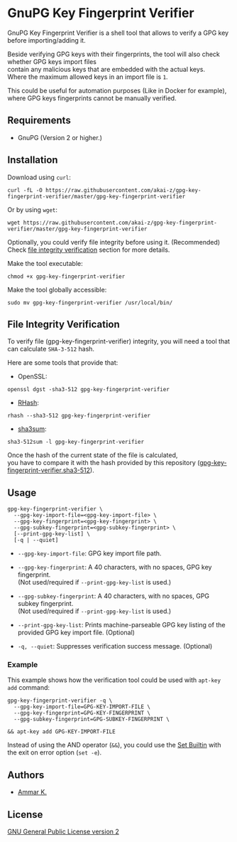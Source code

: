 # GnuPG Key Fingerprint Verifier

GnuPG Key Fingerprint Verifier is a shell tool that allows to verify a GPG key before importing/adding it.

Beside verifying GPG keys with their fingerprints, the tool will also check whether GPG keys import files  
contain any malicious keys that are embedded with the actual keys.  
Where the maximum allowed keys in an import file is `1`.

This could be useful for automation purposes (Like in Docker for example),  
where GPG keys fingerprints cannot be manually verified.

## Requirements

* GnuPG (Version 2 or higher.)

## Installation

Download using `curl`:
```
curl -fL -O https://raw.githubusercontent.com/akai-z/gpg-key-fingerprint-verifier/master/gpg-key-fingerprint-verifier
```

Or by using `wget`:
```
wget https://raw.githubusercontent.com/akai-z/gpg-key-fingerprint-verifier/master/gpg-key-fingerprint-verifier
```

Optionally, you could verify file integrity before using it. (Recommended)  
Check [file integrity verification](#file-integrity-verification) section for more details.

Make the tool executable:
```
chmod +x gpg-key-fingerprint-verifier
```

Make the tool globally accessible:
```
sudo mv gpg-key-fingerprint-verifier /usr/local/bin/
```

## File Integrity Verification

To verify file (gpg-key-fingerprint-verifier) integrity, you will need a tool that can calculate `SHA-3-512` hash.

Here are some tools that provide that:  
* OpenSSL:
```
openssl dgst -sha3-512 gpg-key-fingerprint-verifier
```

* [RHash](https://github.com/rhash/RHash):
```
rhash --sha3-512 gpg-key-fingerprint-verifier
```

* [sha3sum](https://github.com/maandree/sha3sum):
```
sha3-512sum -l gpg-key-fingerprint-verifier
```

Once the hash of the current state of the file is calculated,  
you have to compare it with the hash provided by this repository ([gpg-key-fingerprint-verifier.sha3-512](https://raw.githubusercontent.com/akai-z/gpg-key-fingerprint-verifier/master/gpg-key-fingerprint-verifier.sha3-512)).

## Usage

```
gpg-key-fingerprint-verifier \
  --gpg-key-import-file=<gpg-key-import-file> \
  --gpg-key-fingerprint=<gpg-key-fingerprint> \
  --gpg-subkey-fingerprint=<gpg-subkey-fingerprint> \
  [--print-gpg-key-list] \
  [-q | --quiet]
```

* `--gpg-key-import-file`: GPG key import file path.

* `--gpg-key-fingerprint`: A 40 characters, with no spaces, GPG key fingerprint.  
  (Not used/required if `--print-gpg-key-list` is used.)

* `--gpg-subkey-fingerprint`: A 40 characters, with no spaces, GPG subkey fingerprint.  
  (Not used/required if `--print-gpg-key-list` is used.)

* `--print-gpg-key-list`: Prints machine-parseable GPG key listing of the provided GPG key import file. (Optional)

* `-q, --quiet`: Suppresses verification success message. (Optional)

### Example

This example shows how the verification tool could be used with `apt-key add` command:
```
gpg-key-fingerprint-verifier -q \
  --gpg-key-import-file=GPG-KEY-IMPORT-FILE \
  --gpg-key-fingerprint=GPG-KEY-FINGERPRINT \
  --gpg-subkey-fingerprint=GPG-SUBKEY-FINGERPRINT \

&& apt-key add GPG-KEY-IMPORT-FILE
```

Instead of using the AND operator (`&&`), you could use the [Set Builtin](https://www.gnu.org/software/bash/manual/html_node/The-Set-Builtin.html) with the exit on error option (`set -e`).

## Authors

* [Ammar K.](https://github.com/akai-z)

## License

[GNU General Public License version 2](LICENSE)
